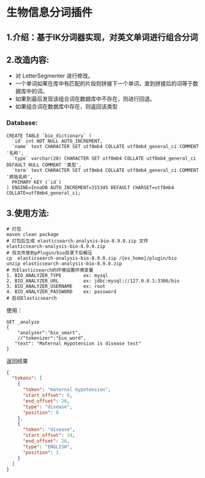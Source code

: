 # 生物信息分词插件
## 1.介绍：基于IK分词器实现，对英文单词进行组合分词

## 2.改造内容:

* 对 LetterSegmenter 进行修改。
* 一个单词如果在库中有匹配的片段则拼接下一个单词，直到拼接后的词等于数据库中的词。
* 如果到最后发现该组合词在数据库中不存在，则进行回退。
* 如果组合词在数据库中存在，则返回该类型

### Database:

```mysql
CREATE TABLE `bio_dictionary` (
  `id` int NOT NULL AUTO_INCREMENT,
  `name` text CHARACTER SET utf8mb4 COLLATE utf8mb4_general_ci COMMENT '名称',
  `type` varchar(20) CHARACTER SET utf8mb4 COLLATE utf8mb4_general_ci DEFAULT NULL COMMENT '类型',
  `term` text CHARACTER SET utf8mb4 COLLATE utf8mb4_general_ci COMMENT '原始名称',
  PRIMARY KEY (`id`)
) ENGINE=InnoDB AUTO_INCREMENT=315345 DEFAULT CHARSET=utf8mb4 COLLATE=utf8mb4_general_ci;
```

## 3.使用方法:

```shell
# 打包
maven clean package
# 打包后生成 elasticsearch-analysis-bio-8.9.0.zip 文件
elasticsearch-analysis-bio-8.9.0.zip
# 将文件放到pPlugin/bio目录下后解压
cp  elasticsearch-analysis-bio-8.9.0.zip /{es_home}/plugin/bio
unzip elasticsearch-analysis-bio-8.9.0.zip
# 为Elasticsearch的环境设置环境变量
1. BIO_ANALYZER_TYPE        ex: mysql
2. BIO_ANALYZER_URL         ex: jdbc:mysql://127.0.0.1:3306/bio
3. BIO_ANALYZER_USERNAME    ex: root
4. BIO_ANALYZER_PASSWORD    ex: password
# 启动Elasticsearch
```

使用：

```http
GET _analyze
{
    "analyzer":"bio_smart",
    //"tokenizer":"bio_word",
   "text": "Maternal Hypotension is disease test"
}
```

返回结果
```json
{
  "tokens": [
    {
      "token": "maternal hypotension",
      "start_offset": 0,
      "end_offset": 20,
      "type": "disease",
      "position": 0
    },
    {
      "token": "disease",
      "start_offset": 24,
      "end_offset": 26,
      "type": "ENGLISH",
      "position": 1
    }
  ]
}
```
